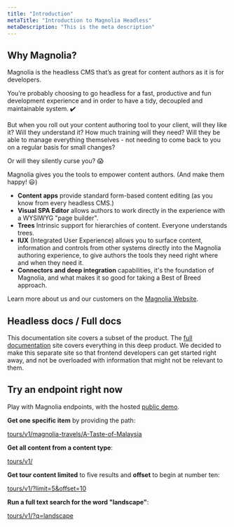 ```yaml
---
title: "Introduction"
metaTitle: "Introduction to Magnolia Headless"
metaDescription: "This is the meta description"
---
```


## Why Magnolia?

Magnolia is the headless CMS that’s as great for content authors as it is for developers.

You’re probably choosing to go headless for a fast, productive and fun development experience and in order to have a tidy, decoupled and maintainable system.  ✔️

But when you roll out your content authoring tool to your client, will they like it? Will they understand it? How much training will they need? Will they be able to manage everything themselves - not needing to come back to you on a regular basis for small changes?

Or will they silently curse you? 😱

Magnolia gives you the tools to empower content authors. (And make them happy! 😃)

*   __Content apps__ provide standard form-based content editing (as you know from every headless CMS.)
*   __Visual SPA Editor__ allows authors to work directly in the experience with a WYSIWYG "page builder".
*   __Trees__ Intrinsic support for hierarchies of content. Everyone understands trees.
*   __IUX__ (Integrated User Experience) allows you to surface content, information and controls from other systems directly into the Magnolia authoring experience, to give authors the tools they need right where and when they need it.
*   __Connectors and deep integration__ capabilities, it's the foundation of Magnolia, and what makes it so good for taking a Best of Breed approach.

Learn more about us and our customers on the [Magnolia Website](https://magnolia-cms.com).

## Headless docs / Full docs

This documentation site covers a subset of the product. The [full documentation](https://documentation.magnolia-cms.com) site covers everything in this deep product.
We decided to make this separate site so that frontend developers can get started right away, and not be overloaded with information that might not be relevant to them.

## Try an endpoint right now

Play with Magnolia endpoints, with the hosted [public demo](https://demopublic.magnolia-cms.com/). 

__Get one specific item__ by providing the path:

[tours/v1/magnolia-travels/A-Taste-of-Malaysia](https://demopublic.magnolia-cms.com/.rest/delivery/tours/v1/magnolia-travels/A-Taste-of-Malaysia)

__Get all content from a content type__:

[tours/v1/](https://demopublic.magnolia-cms.com/.rest/delivery/tours/v1)

__Get tour content limited__ to five results and  __offset__ to begin at number ten:

[tours/v1/?limit=5&offset=10](https://demopublic.magnolia-cms.com/.rest/delivery/tours/v1/?limit=5&offset=10)

__Run a full text search for the word "landscape"__:

[tours/v1/?q=landscape](https://demopublic.magnolia-cms.com/.rest/delivery/tours/v1/?q=landscape)



